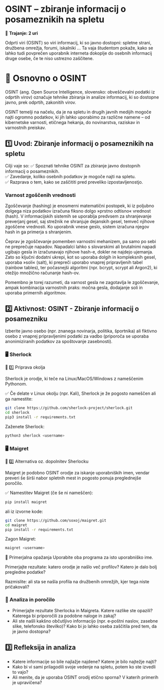 # OSINT – zbiranje informacij o posameznikih na spletu

📅 **Trajanje: 2 uri**

Odprti viri (OSINT) so viri informacij, ki so javno dostopni: spletne strani, družbena omrežja, forumi, iskalniki … Ta vaja študentom pokaže, kako se lahko tudi povprečen uporabnik interneta dokoplje do osebnih informacij druge osebe, če te niso ustrezno zaščitene.


# 🧪 Osnovno o OSINT

OSINT (ang. Open Source Intelligence, slovensko: obveščevalni podatki iz odprtih virov) označuje tehnike zbiranja in analize informacij, ki so dostopne javno, prek odprtih, zakonitih virov.

OSINT temelji na načelu, da je na spletu in drugih javnih medijih mogoče najti ogromno podatkov, ki jih lahko uporabimo za različne namene – od kibernetske varnosti, etičnega hekanja, do novinarstva, raziskav in varnostnih preiskav.

## 1️⃣ Uvod: Zbiranje informacij o posameznikih na spletu

Cilji vaje so: 
✅ Spoznati tehnike OSINT za zbiranje javno dostopnih informacij o posameznikih.   
✅ Zavedanje, koliko osebnih podatkov je mogoče najti na spletu.   
✅ Razprava o tem, kako se zaščititi pred preveliko izpostavljenostjo.   

### Varnost zgoščenih vrednosti

Zgoščevanje (hashing) je enosmerni matematični postopek, ki iz poljubno dolgega niza podatkov izračuna fiksno dolgo »prstno odtisno« vrednost (hash). V informacijskih sistemih se uporablja predvsem za shranjevanje preverjanj gesel, saj strežnik ne shranjuje dejanskih gesel, temveč njihove zgoščene vrednosti. Ko uporabnik vnese geslo, sistem izračuna njegov hash in ga primerja s shranjenim.

Čeprav je zgoščevanje pomemben varnostni mehanizem, pa samo po sebi ne preprečuje napadov. Napadalci lahko s slovarskimi ali brutalnimi napadi ugibajo gesla in izračunavajo njihove hash-e, dokler ne najdejo ujemanja. Zato so ključni dodatni ukrepi, kot so uporaba dolgih in kompleksnih gesel, uporaba »soli« (salt), ki prepreči uporabo vnaprej pripravljenih tabel (rainbow tables), ter počasnejši algoritmi (npr. bcrypt, scrypt ali Argon2), ki otežijo množično računanje hash-ov.

Pomembno je torej razumeti, da varnost gesla ne zagotavlja le zgoščevanje, ampak kombinacija varnostnih praks: močna gesla, dodajanje soli in uporaba primernih algoritmov.


## 2️⃣ Aktivnost: OSINT - Zbiranje informacij o posamezniku

Izberite javno osebo (npr. znanega novinarja, politika, športnika) ali fiktivno osebo z vnaprej pripravljenimi podatki za vadbo (priporoča se uporaba anonimiziranih podatkov za spoštovanje zasebnosti).

### 🖥️ Sherlock

🔷 1️⃣ Priprava okolja

Sherlock je orodje, ki teče na Linux/MacOS/Windows z nameščenim Pythonom.

✅ Če delate v Linux okolju (npr. Kali), Sherlock je že pogosto nameščen ali ga namestite:

```bash
git clone https://github.com/sherlock-project/sherlock.git
cd sherlock
pip3 install -r requirements.txt
```

Zaženete Sherlock:

```bash
python3 sherlock <username>
```

### 🖥️ Maigret

🔷 2️⃣ Alternativa oz. dopolnitev Sherlocku

Maigret je podobno OSINT orodje za iskanje uporabniških imen, vendar preveri še širši nabor spletnih mest in pogosto ponuja preglednejše poročilo.

✅ Namestitev Maigret (če še ni nameščen):
```bash
pip install maigret
```
ali iz izvorne kode:

```bash
git clone https://github.com/soxoj/maigret.git
cd maigret
pip install -r requirements.txt
```

Zagon Maigret: 

```bash
maigret <username>

```

🔷 Primerjalna opažanja
Uporabite oba programa za isto uporabniško ime.

Primerjajte rezultate: katero orodje je našlo več profilov? Katero je dalo bolj pregledne podatke?

Razmislite: ali sta se našla profila na družbenih omrežjih, kjer tega niste pričakovali?

### 📝 Analiza in poročilo

- Primerjajte rezultate Sherlocka in Maigreta. Katere razlike ste opazili? Katerega bi priporočili za podobne naloge in zakaj?
- Ali ste našli kakšno občutljivo informacijo (npr. e‑poštni naslov, zasebne slike, telefonsko številko)? Kako bi jo lahko oseba zaščitila pred tem, da je javno dostopna?

## 3️⃣ Refleksija in analiza

- Katere informacije so bile najlažje najdene? Katere je bilo najtežje najti?
- Kako bi vi sami prilagodili svoje vedenje na spletu, potem ko ste izvedli to vajo?
- Ali menite, da je uporaba OSINT orodij etično sporna? V katerih primerih je upravičena?